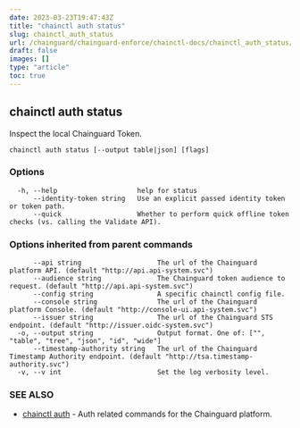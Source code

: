 ```yaml
---
date: 2023-03-23T19:47:43Z
title: "chainctl auth status"
slug: chainctl_auth_status
url: /chainguard/chainguard-enforce/chainctl-docs/chainctl_auth_status/
draft: false
images: []
type: "article"
toc: true
---
```

## chainctl auth status

Inspect the local Chainguard Token.

```
chainctl auth status [--output table|json] [flags]
```

### Options

```
  -h, --help                    help for status
      --identity-token string   Use an explicit passed identity token or token path.
      --quick                   Whether to perform quick offline token checks (vs. calling the Validate API).
```

### Options inherited from parent commands

```
      --api string                   The url of the Chainguard platform API. (default "http://api.api-system.svc")
      --audience string              The Chainguard token audience to request. (default "http://api.api-system.svc")
      --config string                A specific chainctl config file.
      --console string               The url of the Chainguard platform Console. (default "http://console-ui.api-system.svc")
      --issuer string                The url of the Chainguard STS endpoint. (default "http://issuer.oidc-system.svc")
  -o, --output string                Output format. One of: ["", "table", "tree", "json", "id", "wide"]
      --timestamp-authority string   The url of the Chainguard Timestamp Authority endpoint. (default "http://tsa.timestamp-authority.svc")
  -v, --v int                        Set the log verbosity level.
```

### SEE ALSO

* [chainctl auth](/chainguard/chainguard-enforce/chainctl-docs/chainctl_auth/)	 - Auth related commands for the Chainguard platform.

